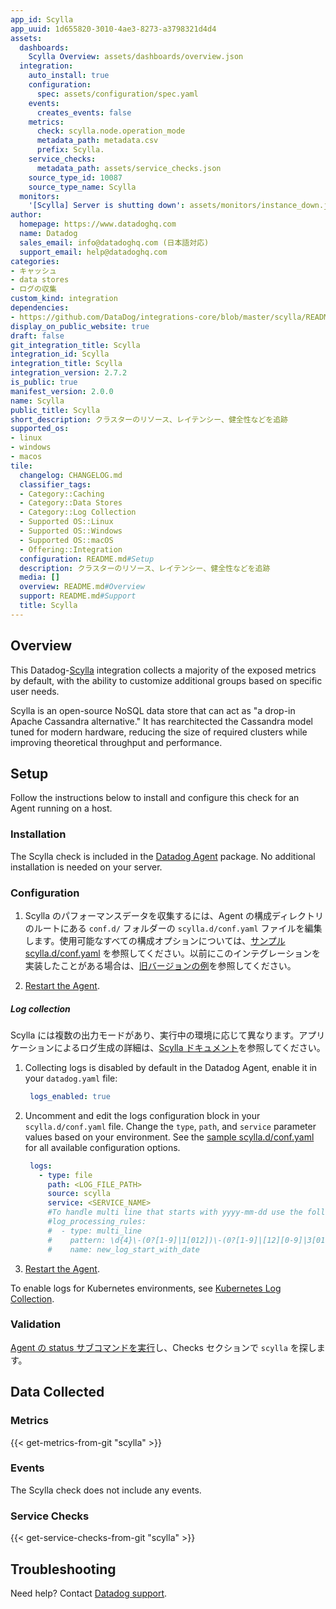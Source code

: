 ```yaml
---
app_id: Scylla
app_uuid: 1d655820-3010-4ae3-8273-a3798321d4d4
assets:
  dashboards:
    Scylla Overview: assets/dashboards/overview.json
  integration:
    auto_install: true
    configuration:
      spec: assets/configuration/spec.yaml
    events:
      creates_events: false
    metrics:
      check: scylla.node.operation_mode
      metadata_path: metadata.csv
      prefix: Scylla.
    service_checks:
      metadata_path: assets/service_checks.json
    source_type_id: 10087
    source_type_name: Scylla
  monitors:
    '[Scylla] Server is shutting down': assets/monitors/instance_down.json
author:
  homepage: https://www.datadoghq.com
  name: Datadog
  sales_email: info@datadoghq.com (日本語対応)
  support_email: help@datadoghq.com
categories:
- キャッシュ
- data stores
- ログの収集
custom_kind: integration
dependencies:
- https://github.com/DataDog/integrations-core/blob/master/scylla/README.md
display_on_public_website: true
draft: false
git_integration_title: Scylla
integration_id: Scylla
integration_title: Scylla
integration_version: 2.7.2
is_public: true
manifest_version: 2.0.0
name: Scylla
public_title: Scylla
short_description: クラスターのリソース、レイテンシー、健全性などを追跡
supported_os:
- linux
- windows
- macos
tile:
  changelog: CHANGELOG.md
  classifier_tags:
  - Category::Caching
  - Category::Data Stores
  - Category::Log Collection
  - Supported OS::Linux
  - Supported OS::Windows
  - Supported OS::macOS
  - Offering::Integration
  configuration: README.md#Setup
  description: クラスターのリソース、レイテンシー、健全性などを追跡
  media: []
  overview: README.md#Overview
  support: README.md#Support
  title: Scylla
---
```


<!--  SOURCED FROM https://github.com/DataDog/integrations-core -->


## Overview

This Datadog-[Scylla][1] integration collects a majority of the exposed metrics by default, with the ability to customize additional groups based on specific user needs.

Scylla is an open-source NoSQL data store that can act as "a drop-in Apache Cassandra alternative." It has rearchitected the Cassandra model tuned for modern hardware, reducing the size of required clusters while improving theoretical throughput and performance.

## Setup

Follow the instructions below to install and configure this check for an Agent running on a host.

### Installation

The Scylla check is included in the [Datadog Agent][2] package. No additional installation is needed on your server.

### Configuration

1. Scylla のパフォーマンスデータを収集するには、Agent の構成ディレクトリのルートにある `conf.d/` フォルダーの `scylla.d/conf.yaml` ファイルを編集します。使用可能なすべての構成オプションについては、[サンプル scylla.d/conf.yaml][3] を参照してください。以前にこのインテグレーションを実装したことがある場合は、[旧バージョンの例][4]を参照してください。

2. [Restart the Agent][5].

##### Log collection

Scylla には複数の出力モードがあり、実行中の環境に応じて異なります。アプリケーションによるログ生成の詳細は、[Scylla ドキュメント][6]を参照してください。

1. Collecting logs is disabled by default in the Datadog Agent, enable it in your `datadog.yaml` file:

      ```yaml
       logs_enabled: true
     ```

2. Uncomment and edit the logs configuration block in your `scylla.d/conf.yaml` file. Change the `type`, `path`, and `service` parameter values based on your environment. See the [sample scylla.d/conf.yaml][3] for all available configuration options.

      ```yaml
       logs:
         - type: file
           path: <LOG_FILE_PATH>
           source: scylla
           service: <SERVICE_NAME>
           #To handle multi line that starts with yyyy-mm-dd use the following pattern
           #log_processing_rules:
           #  - type: multi_line
           #    pattern: \d{4}\-(0?[1-9]|1[012])\-(0?[1-9]|[12][0-9]|3[01])
           #    name: new_log_start_with_date
     ```

3. [Restart the Agent][5].

To enable logs for Kubernetes environments, see [Kubernetes Log Collection][7].

### Validation

[Agent の status サブコマンドを実行][8]し、Checks セクションで `scylla` を探します。

## Data Collected

### Metrics
{{< get-metrics-from-git "scylla" >}}


### Events

The Scylla check does not include any events.

### Service Checks
{{< get-service-checks-from-git "scylla" >}}


## Troubleshooting

Need help? Contact [Datadog support][11].


[1]: https://scylladb.com
[2]: https://app.datadoghq.com/account/settings/agent/latest
[3]: https://github.com/DataDog/integrations-core/blob/master/scylla/datadog_checks/scylla/data/conf.yaml.example
[4]: https://github.com/DataDog/integrations-core/blob/7.50.x/scylla/datadog_checks/scylla/data/conf.yaml.example
[5]: https://docs.datadoghq.com/ja/agent/guide/agent-commands/#start-stop-and-restart-the-agent
[6]: https://docs.scylladb.com/getting-started/logging/
[7]: https://docs.datadoghq.com/ja/agent/kubernetes/log/
[8]: https://docs.datadoghq.com/ja/agent/guide/agent-commands/#agent-status-and-information
[9]: https://github.com/DataDog/integrations-core/blob/master/scylla/metadata.csv
[10]: https://github.com/DataDog/integrations-core/blob/master/scylla/assets/service_checks.json
[11]: https://docs.datadoghq.com/ja/help/